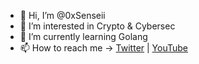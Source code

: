 - 👋 Hi, I’m @0xSenseii
- 👀 I’m interested in Crypto & Cybersec
- 🌱 I’m currently learning Golang
- 📫 How to reach me -> [Twitter](https://twitter.com/0xSensei) | [YouTube](https://www.youtube.com/channel/UCJmXuwt5fKwxFfRnifuDqpg)

<!---
0xSenseii/0xSenseii is a ✨ special ✨ repository because its `README.md` (this file) appears on your GitHub profile.
You can click the Preview link to take a look at your changes.
--->

